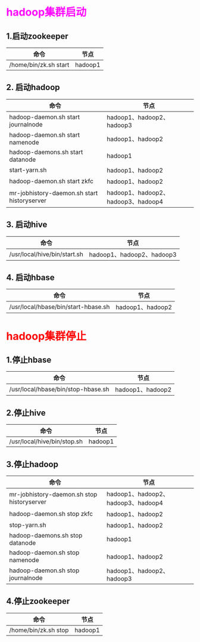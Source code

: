 # <font color=#FF00FF>hadoop集群启动</font>

## 1.启动zookeeper

命令|节点
----|----
/home/bin/zk.sh start                         | hadoop1

## 2. 启动hadoop

命令|节点
----|----
hadoop-daemon.sh start journalnode            | hadoop1、hadoop2、hadoop3
hadoop-daemon.sh start namenode               | hadoop1、hadoop2
hadoop-daemons.sh start datanode              | hadoop1
start-yarn.sh                                 | hadoop1、hadoop2
hadoop-daemon.sh start zkfc                   | hadoop1、hadoop2
mr-jobhistory-daemon.sh start historyserver   | hadoop1、hadoop2、hadoop3、hadoop4

## 3. 启动hive

命令|节点
----|----
/usr/local/hive/bin/start.sh                  | hadoop1、hadoop2、hadoop3

## 4. 启动hbase

命令|节点
----|----
/usr/local/hbase/bin/start-hbase.sh           | hadoop1、hadoop2

# <font color=red>hadoop集群停止</font>

## 1.停止hbase

命令|节点
----|----
/usr/local/hbase/bin/stop-hbase.sh            | hadoop1、hadoop2

## 2.停止hive

命令|节点
----|----
/usr/local/hive/bin/stop.sh                   | hadoop1

## 3.停止hadoop

命令|节点
----|----
mr-jobhistory-daemon.sh stop historyserver    | hadoop1、hadoop2、hadoop3、hadoop4
hadoop-daemon.sh stop zkfc                    | hadoop1、hadoop2
stop-yarn.sh                                  | hadoop1、hadoop2
hadoop-daemons.sh stop datanode               | hadoop1
hadoop-daemon.sh stop namenode                | hadoop1、hadoop2
hadoop-daemon.sh stop journalnode             | hadoop1、hadoop2、hadoop3

## 4.停止zookeeper

命令|节点
----|----
/home/bin/zk.sh stop                          | hadoop1
